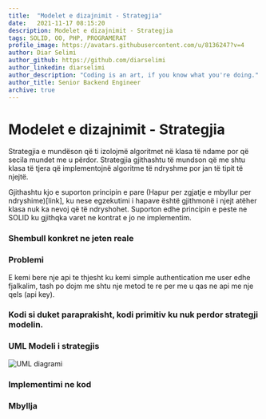 ```yaml
---
title:  "Modelet e dizajnimit - Strategjia"
date:   2021-11-17 08:15:20
description: Modelet e dizajnimit - Strategjia
tags: SOLID, OO, PHP, PROGRAMERAT
profile_image: https://avatars.githubusercontent.com/u/8136247?v=4
author: Diar Selimi
author_github: https://github.com/diarselimi
author_linkedin: diarselimi
author_description: "Coding is an art, if you know what you're doing."
author_title: Senior Backend Engineer
archive: true
---
```


# Modelet e dizajnimit - Strategjia
Strategjia e mundëson që ti izolojmë algoritmet në klasa të ndame por që secila mundet me u përdor.
Strategjia gjithashtu të mundson që me shtu klasa të tjera që implementojnë algoritme të ndryshme por jan të tipit të njejtë.

Gjithashtu kjo e suporton principin e pare  (Hapur per zgjatje e mbyllur per ndryshime)[link], ku nese egzekutimi i hapave është gjithmonë i njejt atëher klasa nuk ka nevoj që të ndryshohet.
Suporton edhe principin e peste ne SOLID ku gjithqka varet ne kontrat e jo ne implementim.

### Shembull konkret ne jeten reale
<script src="https://gist.github.com/Diarselimi/bfd539de510e269233dee8cdf5987403.js"></script>


### Problemi
E kemi bere nje api te thjesht ku kemi simple authentication me user edhe fjalkalim, tash po dojm me shtu nje metod te re per me u qas ne api me nje qels (api key).


### Kodi si duket paraprakisht, kodi primitiv ku nuk perdor strategji modelin.
<script src="https://gist.github.com/Diarselimi/bfd539de510e269233dee8cdf5987403.js"></script>

### UML Modeli i strategjis
<img src="//www.plantuml.com/plantuml/png/VO_1Je0m38RlVOhAIKts0fp06-7YAmmeMQKRkdKUDBwx44S2CU7u__txzM-Jr4RDNk117Nd2JnwY3GgZs9Im5wQWZC11ASvs9AowQRTcNjXp1KVYsHWyJ-0ii4O-vEhourF1lzWlNl0RUjAC0pdIaYjhMv-SAEBa2EStAuiLzc2CWIkknc5T1NuAjdtdUsZxsk472QKxrlM3BVXNzv-zduE6mfIz_080" alt="UML diagrami" />

### Implementimi ne kod


### Mbyllja



